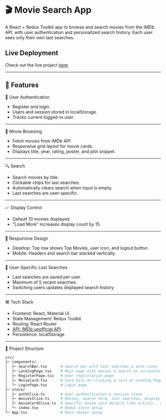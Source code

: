 # 🎬 Movie Search App

A React + Redux Toolkit app to browse and search movies from the IMDb API, with user authentication and personalized search history. Each user sees only their own last searches.
## Live Deployment

Check out the live project [here](https://movie-f7cv1xsa8-soumya-rouls-projects.vercel.app).

---

## 🚀 Features

🔑 User Authentication 

- Register and login.
- Users and session stored in localStorage.
- Tracks current logged-in user.

---

🎥 Movie Browsing

- Fetch movies from IMDb API
- Responsive grid layout for movie cards.
- Displays title, year, rating, poster, and plot snippet.

---

🔍 Search

- Search movies by title.
- Clickable chips for last searches.
- Automatically clears search when input is empty.
- Last searches are user-specific.

---

📈 Display Control

- Default 10 movies displayed.
- "Load More" increases display count by 15.

---

📱 Responsive Design

- Desktop: Top row shows Top Movies, user icon, and logout button.
- Mobile: Headers and search bar stacked vertically.

---

📝 User-Specific Last Searches

- Last searches are saved per user.
- Maximum of 5 recent searches.
- Switching users updates displayed search history.

---
  
🛠️ Tech Stack

- Frontend: React, Material UI
- State Management: Redux Toolkit 
- Routing: React Router
- [API: IMDb unofficial API](https://imdbapi.dev/)
- Persistence: localStorage

---

📂 Project Structure

```bash
src/
├─ components/
│  ├─ SearchBar.tsx      # Search bar with last searches & auto-clear
│  ├─ LandingPage.tsx    # Main page with movies & search on successful Login
│  ├─ RegisterPage.tsx   # User registration page
│  ├─ MovieCard.tsx      # Card Data on clicking a card on Landing Page
│  └─ LoginPage.tsx      # Login page
├─ store/
│  ├─ authSlice.ts       # User authentication & session state
│  ├─ moviesSlice.ts     # Movies, search term, last searches, display count
│  ├─ movieCardSlice.ts  # Specific movie card details like artists , writers ,stars
│  └─ index.tsx          # Redux store setup
└─ App.tsx               # Main router setup
```







